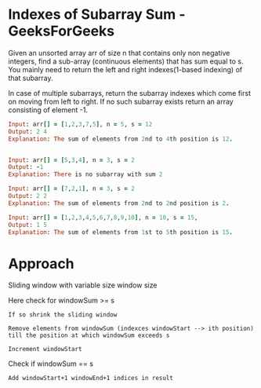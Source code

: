 # Indexes of Subarray Sum - GeeksForGeeks

Given an unsorted array arr of size n that contains only non negative integers, find a sub-array (continuous elements) that has sum equal to s. You mainly need to return the left and right indexes(1-based indexing) of that subarray.

In case of multiple subarrays, return the subarray indexes which come first on moving from left to right. If no such subarray exists return an array consisting of element -1.

```rb
Input: arr[] = [1,2,3,7,5], n = 5, s = 12
Output: 2 4
Explanation: The sum of elements from 2nd to 4th position is 12.


Input: arr[] = [5,3,4], n = 3, s = 2
Output: -1
Explanation: There is no subarray with sum 2

Input: arr[] = [7,2,1], n = 3, s = 2
Output: 2 2
Explanation: The sum of elements from 2nd to 2nd position is 2.

Input: arr[] = [1,2,3,4,5,6,7,8,9,10], n = 10, s = 15,
Output: 1 5
Explanation: The sum of elements from 1st to 5th position is 15.

```


# Approach 
Sliding window with variable size window size 

Here check for windowSum >= s 

    If so shrink the sliding window

    Remove elements from windowSum (indexces windowStart --> ith position) till the position at which windowSum exceeds s

    Increment windowStart
Check if windowSum == s 


    Add windowStart+1 windowEnd+1 indices in result


